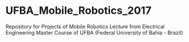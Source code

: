 # UFBA_Mobile_Robotics_2017
Repository for Projects of Mobile Robotics Lecture from Electrical Engineering Master Course of UFBA (Federal University of Bahia - Brazil)
